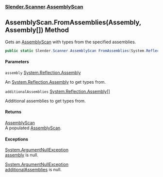 ### [Slender.Scanner](Slender.Scanner.md 'Slender.Scanner').[AssemblyScan](Slender.Scanner.AssemblyScan.md 'Slender.Scanner.AssemblyScan')

## AssemblyScan.FromAssemblies(Assembly, Assembly[]) Method

Gets an [AssemblyScan](Slender.Scanner.AssemblyScan.md 'Slender.Scanner.AssemblyScan') with types from the specified assemblies.

```csharp
public static Slender.Scanner.AssemblyScan FromAssemblies(System.Reflection.Assembly assembly, params System.Reflection.Assembly[] additionalAssemblies);
```
#### Parameters

<a name='Slender.Scanner.AssemblyScan.FromAssemblies(System.Reflection.Assembly,System.Reflection.Assembly[]).assembly'></a>

`assembly` [System.Reflection.Assembly](https://docs.microsoft.com/en-us/dotnet/api/System.Reflection.Assembly 'System.Reflection.Assembly')

An [System.Reflection.Assembly](https://docs.microsoft.com/en-us/dotnet/api/System.Reflection.Assembly 'System.Reflection.Assembly') to get types from.

<a name='Slender.Scanner.AssemblyScan.FromAssemblies(System.Reflection.Assembly,System.Reflection.Assembly[]).additionalAssemblies'></a>

`additionalAssemblies` [System.Reflection.Assembly](https://docs.microsoft.com/en-us/dotnet/api/System.Reflection.Assembly 'System.Reflection.Assembly')[[]](https://docs.microsoft.com/en-us/dotnet/api/System.Array 'System.Array')

Additional assemblies to get types from.

#### Returns
[AssemblyScan](Slender.Scanner.AssemblyScan.md 'Slender.Scanner.AssemblyScan')  
A populated [AssemblyScan](Slender.Scanner.AssemblyScan.md 'Slender.Scanner.AssemblyScan').

#### Exceptions

[System.ArgumentNullException](https://docs.microsoft.com/en-us/dotnet/api/System.ArgumentNullException 'System.ArgumentNullException')  
[assembly](Slender.Scanner.AssemblyScan.FromAssemblies(System.Reflection.Assembly,System.Reflection.Assembly[]).md#Slender.Scanner.AssemblyScan.FromAssemblies(System.Reflection.Assembly,System.Reflection.Assembly[]).assembly 'Slender.Scanner.AssemblyScan.FromAssemblies(System.Reflection.Assembly, System.Reflection.Assembly[]).assembly') is null.

[System.ArgumentNullException](https://docs.microsoft.com/en-us/dotnet/api/System.ArgumentNullException 'System.ArgumentNullException')  
[additionalAssemblies](Slender.Scanner.AssemblyScan.FromAssemblies(System.Reflection.Assembly,System.Reflection.Assembly[]).md#Slender.Scanner.AssemblyScan.FromAssemblies(System.Reflection.Assembly,System.Reflection.Assembly[]).additionalAssemblies 'Slender.Scanner.AssemblyScan.FromAssemblies(System.Reflection.Assembly, System.Reflection.Assembly[]).additionalAssemblies') is null.